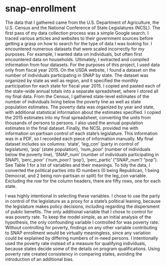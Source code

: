 # snap-enrollment

The data that I gathered came from the U.S. Department of Agriculture, the U.S. Census and the National Conference of State Legislatures (NCSL). The first pass of my data collection process was a simple Google search. I traced various articles and websites to their government sources before getting a grasp on how to search for the type of data I was looking for. I encountered numerous datasets that were scaled incorrectly for my purposes. For example, I wanted data on individuals, but often first encountered data on households. Ultimately, I extracted and compiled information from four datasets. For the purposes of this project, I used data only from fiscal year 2015. On the USDA website, I found a dataset on the number of individuals participating in SNAP by state. The dataset was organized by state as well as region, and it specified the monthly participation for each state for fiscal year 2015. I copied and pasted each of the state-wide annual totals into a separate spreadsheet, where I stored all my final data. From the Census, I gathered state-level estimates of the number of individuals living below the poverty line as well as state population estimates. The poverty data was organized by year and state, with additional statistical information about the estimates specified. I copied the 2015 estimates into my final spreadsheet, converting the units from thousands of persons to persons. I also used the annual population estimates in the final dataset. Finally, the NCSL provided me with information on partisan control of each state’s legislature. This information was in a PDF, so I recorded each piece of information manually. My final dataset includes six columns: ‘state’, ‘leg_con’ (party in control of legislature), ‘pop’ (state population), ‘num_poor’ (number of individuals below the poverty line), ‘SNAP_num’ (number of individuals participating in SNAP), ‘perc_poor’ (‘num_poor’/ ‘pop’), ‘perc_partic’ (“SNAP_num”/ “pop”). See Table 1 for a list of variables and their meanings. To tidy the data, I converted the political parties into ID numbers (0 being Republican, 1 being Democrat, and 2 being non-partisan or split) for the leg_con variable. Excluding the row for the column headers, there are fifty rows, one for each state. 

I was highly intentional in selecting these variables. I chose to use the party in control of the legislature as a proxy for a state’s political leaning, because the legislature makes policy decisions, including regarding the dispersment of public benefits. The only additional variable that I chose to control for was poverty rate. To keep the model simple, as an initial analysis of the hypothesis, the only confounding variable I controlled for was poverty rate. Without controlling for poverty, findings on any other variable contributing to SNAP enrollment would be virtually meaningless, since any variation could be explained by differing numbers of in-need persons. I intentionally used the poverty rate instead of a measure for qualifying individuals, because states decide some of the details on program qualifications. Using poverty rate created consistency in comparing states, avoiding the introduction of an additional bias. 
